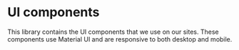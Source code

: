 # UI components

This library contains the UI components that we use on our sites. These components use Material UI and are responsive to both desktop and mobile.
